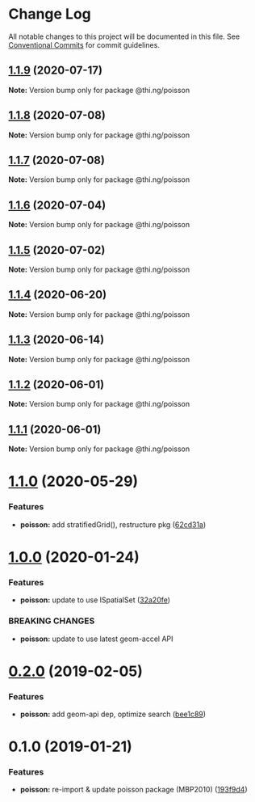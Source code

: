 # Change Log

All notable changes to this project will be documented in this file.
See [Conventional Commits](https://conventionalcommits.org) for commit guidelines.

## [1.1.9](https://github.com/thi-ng/umbrella/compare/@thi.ng/poisson@1.1.8...@thi.ng/poisson@1.1.9) (2020-07-17)

**Note:** Version bump only for package @thi.ng/poisson





## [1.1.8](https://github.com/thi-ng/umbrella/compare/@thi.ng/poisson@1.1.7...@thi.ng/poisson@1.1.8) (2020-07-08)

**Note:** Version bump only for package @thi.ng/poisson





## [1.1.7](https://github.com/thi-ng/umbrella/compare/@thi.ng/poisson@1.1.6...@thi.ng/poisson@1.1.7) (2020-07-08)

**Note:** Version bump only for package @thi.ng/poisson





## [1.1.6](https://github.com/thi-ng/umbrella/compare/@thi.ng/poisson@1.1.5...@thi.ng/poisson@1.1.6) (2020-07-04)

**Note:** Version bump only for package @thi.ng/poisson





## [1.1.5](https://github.com/thi-ng/umbrella/compare/@thi.ng/poisson@1.1.4...@thi.ng/poisson@1.1.5) (2020-07-02)

**Note:** Version bump only for package @thi.ng/poisson





## [1.1.4](https://github.com/thi-ng/umbrella/compare/@thi.ng/poisson@1.1.3...@thi.ng/poisson@1.1.4) (2020-06-20)

**Note:** Version bump only for package @thi.ng/poisson





## [1.1.3](https://github.com/thi-ng/umbrella/compare/@thi.ng/poisson@1.1.2...@thi.ng/poisson@1.1.3) (2020-06-14)

**Note:** Version bump only for package @thi.ng/poisson





## [1.1.2](https://github.com/thi-ng/umbrella/compare/@thi.ng/poisson@1.1.1...@thi.ng/poisson@1.1.2) (2020-06-01)

**Note:** Version bump only for package @thi.ng/poisson





## [1.1.1](https://github.com/thi-ng/umbrella/compare/@thi.ng/poisson@1.1.0...@thi.ng/poisson@1.1.1) (2020-06-01)

**Note:** Version bump only for package @thi.ng/poisson





# [1.1.0](https://github.com/thi-ng/umbrella/compare/@thi.ng/poisson@1.0.17...@thi.ng/poisson@1.1.0) (2020-05-29)


### Features

* **poisson:** add stratifiedGrid(), restructure pkg ([62cd31a](https://github.com/thi-ng/umbrella/commit/62cd31a87236daaf4089543aa49e847827bb8b55))





# [1.0.0](https://github.com/thi-ng/umbrella/compare/@thi.ng/poisson@0.2.27...@thi.ng/poisson@1.0.0) (2020-01-24)

### Features

* **poisson:** update to use ISpatialSet ([32a20fe](https://github.com/thi-ng/umbrella/commit/32a20fee6dadeed62610ef7d83c1824775cb28af))

### BREAKING CHANGES

* **poisson:** update to use latest geom-accel API

# [0.2.0](https://github.com/thi-ng/umbrella/compare/@thi.ng/poisson@0.1.2...@thi.ng/poisson@0.2.0) (2019-02-05)

### Features

* **poisson:** add geom-api dep, optimize search ([bee1c89](https://github.com/thi-ng/umbrella/commit/bee1c89))

# 0.1.0 (2019-01-21)

### Features

* **poisson:** re-import & update poisson package (MBP2010) ([193f9d4](https://github.com/thi-ng/umbrella/commit/193f9d4))
